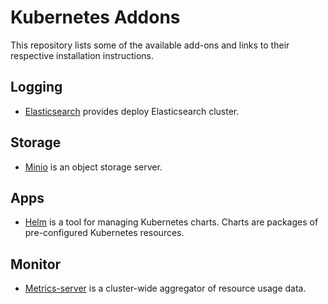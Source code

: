 # Kubernetes Addons

This repository lists some of the available add-ons and links to their respective installation instructions.

## Logging

- [Elasticsearch](./elasticsearch) provides deploy Elasticsearch cluster.

## Storage

- [Minio](./minio) is an object storage server.

## Apps

- [Helm](./helm) is a tool for managing Kubernetes charts. Charts are packages of pre-configured Kubernetes resources.

## Monitor

- [Metrics-server](./metrics-server) is a cluster-wide aggregator of resource usage data.
